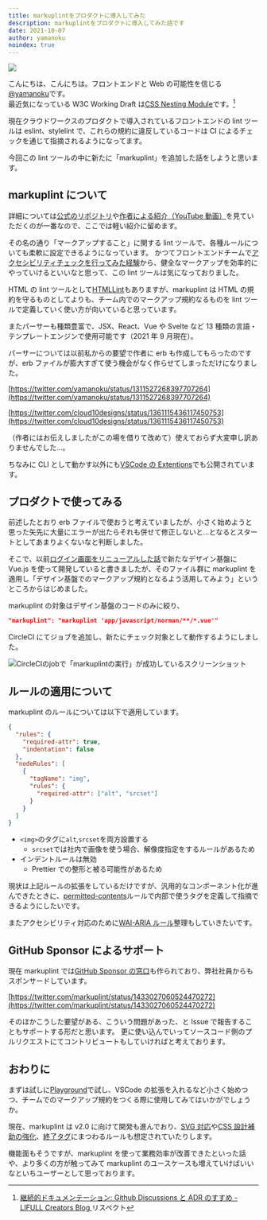 ```yaml
---
title: markuplintをプロダクトに導入してみた
description: markuplintをプロダクトに導入してみた話です
date: 2021-10-07
author: yamanoku
noindex: true
---
```


![](https://i.gyazo.com/96e1d4851ca4e1c5221bb06cdb750995.png)

こんにちは、こんにちは。フロントエンドと Web の可能性を信じる[@yamanoku](https://twitter.com/yamanoku)です。<br>
最近気になっている W3C Working Draft は[CSS Nesting Module](https://www.w3.org/TR/css-nesting-1/)です。[^1]

現在クラウドワークスのプロダクトで導入されているフロントエンドの lint ツールは eslint、stylelint で、これらの規約に違反しているコードは CI によるチェックを通じて指摘されるようになってます。

今回この lint ツールの中に新たに「markuplint」を追加した話をしようと思います。

## markuplint について

詳細については[公式のリポジトリ](https://github.com/markuplint/markuplint)や[作者による紹介（YouTube 動画）](https://youtu.be/7Vl0TKPAMJw?t=345)を見ていただくのが一番なので、ここでは軽い紹介に留めます。

その名の通り「マークアップすること」に関する lint ツールで、各種ルールについても柔軟に設定できるようになっています。
かつてフロントエンドチームで[アクセシビリティチェックを行ってみた経験](https://engineer.crowdworks.jp/entry/product_accessibility_check)から、健全なマークアップを効率的にやっていけるといいなと思って、この lint ツールは気になっておりました。

HTML の lint ツールとして[HTMLLint](https://github.com/htmllint/htmllint)もありますが、markuplint は HTML の規約を守るものとしてよりも、チーム内でのマークアップ規約なるものを lint ツールで定義していく使い方が向いていると思っています。

またパーサーも種類豊富で、JSX、React、Vue や Svelte など 13 種類の言語・テンプレートエンジンで使用可能です（2021 年 9 月現在）。

パーサーについては以前私からの要望で作者に erb も作成してもらったのですが、erb ファイルが膨大すぎて使う機会がなく作らせてしまっただけになりました。

[https://twitter.com/yamanoku/status/1311527268397707264](https://twitter.com/yamanoku/status/1311527268397707264)

[https://twitter.com/cloud10designs/status/1361115436117450753](https://twitter.com/cloud10designs/status/1361115436117450753)

（作者にはお伝えしましたがこの場を借りて改めて）使えておらず大変申し訳ありませんでした…。

ちなみに CLI として動かす以外にも[VSCode の Extentions](https://marketplace.visualstudio.com/items?itemName=yusukehirao.vscode-markuplint)でも公開されています。

## プロダクトで使ってみる

前述したとおり erb ファイルで使おうと考えていましたが、小さく始めようと思った矢先に大量にエラーが出たらそれも併せて修正しないと…となるとスタートとしてあまりよくないなと判断しました。

そこで、以前[ログイン画面をリニューアルした話](./renewal-crowdworks-login-page)で新たなデザイン基盤に Vue.js を使って開発していると書きましたが、そのファイル群に markuplint を適用し「デザイン基盤でのマークアップ規約となるよう活用してみよう」というところからはじめました。

markuplint の対象はデザイン基盤のコードのみに絞り、

```json
"markuplint": "markuplint 'app/javascript/norman/**/*.vue'"
```

CircleCI にてジョブを追加し、新たにチェック対象として動作するようにしました。

![CircleCIのjobで「markuplintの実行」が成功しているスクリーンショット](https://i.gyazo.com/8f8cf9a9bac98bed56868563ba796a3d.png)

## ルールの適用について

markuplint のルールについては以下で適用しています。

```json
{
  "rules": {
    "required-attr": true,
    "indentation": false
  },
  "nodeRules": [
    {
      "tagName": "img",
      "rules": {
        "required-attr": ["alt", "srcset"]
      }
    }
  ]
}
```

- `<img>`のタグに`alt`,`srcset`を両方設置する
  - `srcset`では社内で画像を使う場合、解像度指定をするルールがあるため
- インデントルールは無効
  - Prettier での整形と被る可能性があるため

現状は上記ルールの拡張をしているだけですが、汎用的なコンポーネント化が進んできたときに、[permitted-contents](https://markuplint.dev/rules/permitted-contents)ルールで内部で使うタグを定義して指摘できるようにしたいです。

またアクセシビリティ対応のために[WAI-ARIA ルール](https://markuplint.dev/rules/wai-aria)整理もしていきたいです。

## GitHub Sponsor によるサポート

現在 markuplint では[GitHub Sponsor の窓口](https://github.com/sponsors/markuplint)も作られており、弊社社員からもスポンサードしています。

[https://twitter.com/markuplint/status/1433027060524470272](https://twitter.com/markuplint/status/1433027060524470272)

そのほかこうした要望がある、こういう問題があった、と Issue で報告することもサポートする形だと思います。
更に使い込んでいってソースコード側のプルリクエストにてコントリビュートもしていければと考えております。

## おわりに

まずは試しに[Playground](https://playground.markuplint.dev/)で試し、VSCode の拡張を入れるなど小さく始めつつ、チームでのマークアップ規約をつくる際に使用してみてはいかがでしょうか。

現在、markuplint は v2.0 に向けて開発も進んでおり、[SVG 対応](https://github.com/markuplint/markuplint/issues/166)や[CSS 設計補助の強化](https://github.com/markuplint/markuplint/issues/227)、[終了タグ](https://github.com/markuplint/markuplint/issues/246)にまつわるルールも想定されていたりします。

機能面もそうですが、markuplint を使って業務効率が改善できたといった話や、より多くの方が触ってみて markuplint のユースケースも増えていけばいいなといちユーザーとして思っております。

[^1]: [継続的ドキュメンテーション: Github Discussions と ADR のすすめ - LIFULL Creators Blog ](https://www.lifull.blog/entry/2021/09/08/100000)リスペクト
